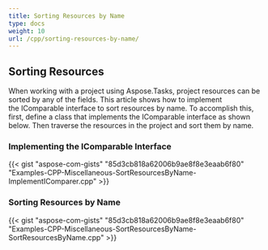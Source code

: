 ```yaml
---
title: Sorting Resources by Name
type: docs
weight: 10
url: /cpp/sorting-resources-by-name/
---
```


## **Sorting Resources**
When working with a project using Aspose.Tasks, project resources can be sorted by any of the fields. This article shows how to implement the IComparable interface to sort resources by name. To accomplish this, first, define a class that implements the IComparable interface as shown below. Then traverse the resources in the project and sort them by name.
### **Implementing the IComparable Interface**
{{< gist "aspose-com-gists" "85d3cb818a62006b9ae8f8e3eaab6f80" "Examples-CPP-Miscellaneous-SortResourcesByName-ImplementIComparer.cpp" >}}


### **Sorting Resources by Name**
{{< gist "aspose-com-gists" "85d3cb818a62006b9ae8f8e3eaab6f80" "Examples-CPP-Miscellaneous-SortResourcesByName-SortResourcesByName.cpp" >}}
